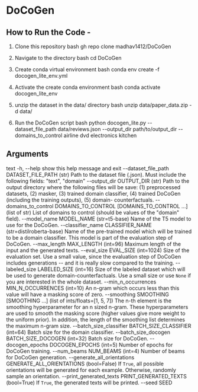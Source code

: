 # DoCoGen

## How to Run the Code - 
1. Clone this repository 
bash
gh repo clone madhav1412/DoCoGen

2. Navigate to the directory
bash
cd DoCoGen

3. Create conda virtual environment
bash
conda env create -f docogen_lite_env.yml

4. Activate the create conda environment
bash
conda activate docogen_lite_env

5. unzip the dataset in the data/ directory
bash
unzip data/paper_data.zip -d data/

6. Run the DoCoGen script
bash
python docogen_lite.py --dataset_file_path data/reviews.json --output_dir path/to/output_dir --domains_to_control airline dvd electronics kitchen



## Arguments

text
  -h, --help            show this help message and exit
  --dataset_file_path DATASET_FILE_PATH
                        (str) Path to the dataset file (.json). Must include
                        the following fields: "text", "domain"
  --output_dir OUTPUT_DIR
                        (str) Path to the output directory where the following
                        files will be save: (1) preprocessed datasets, (2)
                        masker, (3) trained domain classifier, (4) trained
                        DoCoGen (including the training outputs), (5) domain-
                        counterfactuals.
  --domains_to_control DOMAINS_TO_CONTROL [DOMAINS_TO_CONTROL ...]
                        (list of str) List of domains to control (should be
                        values of the "domain" field).
  --model_name MODEL_NAME
                        (str=t5-base) Name of the T5 model to use for the
                        DoCoGen.
  --classifier_name CLASSIFIER_NAME
                        (str=distilroberta-base) Name of the pre-trained model
                        which will be trained to be a domain classifier. This
                        model is part of the evaluation step of DoCoGen.
  --max_length MAX_LENGTH
                        (int=96) Maximum length of the input and the generated
                        texts.
  --eval_size EVAL_SIZE
                        (int=1024) Size of the evaluation set. Use a small
                        value, since the evaluation step of DoCoGen includes
                        generations -- and it is really slow compared to the
                        training.
  --labeled_size LABELED_SIZE
                        (int=16) Size of the labeled dataset which will be
                        used to generate domain-counterfactuals. Use a small
                        size or use `None` if you are interested in the whole
                        dataset.
  --min_n_occurrences MIN_N_OCCURRENCES
                        (int=10) An n-gram which occurs less than this value
                        will have a masking score of zero.
  --smoothing SMOOTHING [SMOOTHING ...]
                        (list of ints/floats=[1, 5, 7]) The n-th element is
                        the smoothing hyperparameter for an n sized n-gram.
                        These hyperparameters are used to smooth the masking
                        score (higher values give more weight to the uniform
                        prior). In addition, the length of the smoothing list
                        determines the maximum n-gram size.
  --batch_size_classifier BATCH_SIZE_CLASSIFIER
                        (int=64) Batch size for the domain classifier.
  --batch_size_docogen BATCH_SIZE_DOCOGEN
                        (int=32) Batch size for DoCoGen.
  --docogen_epochs DOCOGEN_EPOCHS
                        (int=5) Number of epochs for DoCoGen training.
  --num_beams NUM_BEAMS
                        (int=4) Number of beams for DoCoGen generation.
  --generate_all_orientations GENERATE_ALL_ORIENTATIONS
                        (bool=False) If `True`, all possible orientations will
                        be generated for each example. Otherwise, randomly
                        sample an orientation.
  --print_generated_texts PRINT_GENERATED_TEXTS
                        (bool=True) If `True`, the generated texts will be
                        printed.
  --seed SEED
